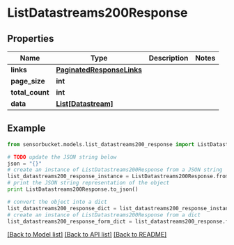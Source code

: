 # ListDatastreams200Response


## Properties
Name | Type | Description | Notes
------------ | ------------- | ------------- | -------------
**links** | [**PaginatedResponseLinks**](PaginatedResponseLinks.md) |  | 
**page_size** | **int** |  | 
**total_count** | **int** |  | 
**data** | [**List[Datastream]**](Datastream.md) |  | 

## Example

```python
from sensorbucket.models.list_datastreams200_response import ListDatastreams200Response

# TODO update the JSON string below
json = "{}"
# create an instance of ListDatastreams200Response from a JSON string
list_datastreams200_response_instance = ListDatastreams200Response.from_json(json)
# print the JSON string representation of the object
print ListDatastreams200Response.to_json()

# convert the object into a dict
list_datastreams200_response_dict = list_datastreams200_response_instance.to_dict()
# create an instance of ListDatastreams200Response from a dict
list_datastreams200_response_form_dict = list_datastreams200_response.from_dict(list_datastreams200_response_dict)
```
[[Back to Model list]](../README.md#documentation-for-models) [[Back to API list]](../README.md#documentation-for-api-endpoints) [[Back to README]](../README.md)


